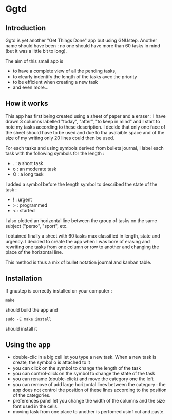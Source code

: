 # Ggtd


## Introduction

Ggtd is yet  another "Get Things Done" app but using GNUstep. Another name should have been  : no one should have more than 60 tasks in mind (but it was a little bit to long). 

The aim of this small app is 
 * to have a complete view of all the pending tasks, 
 * to clearly indentify the length of the tasks avec the priority
 * to be efficient when creating a new task
 * and even more...

## How it works
 
This app has first being created using a sheet of paper and a eraser : I have drawn 3 columns labelled "today", "after", "to keep in mind" and I start to note my tasks according to these description. I decide that only one face of the sheet should have to be used and due to tha avalaible space and of the size of my writing only 20 lines could then be used. 

For each tasks and using symbols derived from bullets journal, I label each task with the following  symbols for the length :
* . : a short task
* o : an moderate task
* O : a long task

I added a symbol before the length symbol to described the state of the task :
* ! : urgent
* \> : programmed
* < : started


I also plotted an horizontal line between the group of tasks on the same subject ("perso", "sport", etc.


I obtained finally a sheet with 60 tasks max classified in length, state and urgency. I decided to create the app when I was bore of erasing and rewriting one tasks from one column or row to another and changing the place of the horizontal line.

This method is thus a mix of bullet notation journal and kanban table.

## Installation

If gnustep is correctly installed on your computer : 

```make```

should build the app and 

```sudo -E make install```

should install it

## Using the app
* double-clic in a big cell let you type a new task. When a new task is create, the symbol o is attached to it
* you can click on the symbol to change the length of the task
* you can control-click on the symbol to change the state of the task
* you can rename (double-click) and move the category one the left
* you can remove of add large horizontal lines between the category : the app does not control the position of these lines according to the position of the categories.  
* preferences panel let you change the width of the columns and the size font used in the cells. 
* moving task from one place to another is perfomed usinf cut and paste.




 
 
 


